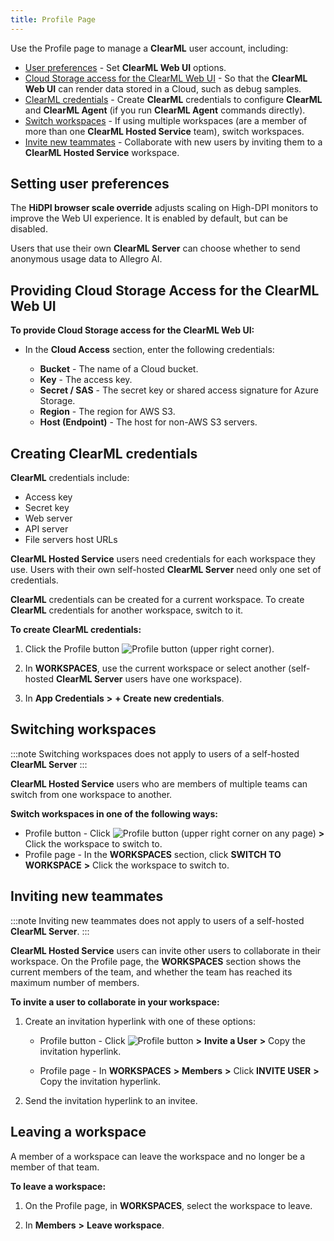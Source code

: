 ```yaml
---
title: Profile Page
---
```


Use the Profile page to manage a **ClearML** user account, including:

* [User preferences](#setting-user-preferences) - Set **ClearML Web UI** options.
* [Cloud Storage access for the ClearML Web UI](#providing-cloud-storage-access-for-the-clearml-web-ui) - So that the **ClearML Web UI** can render data stored in a Cloud, such as debug samples.
* [ClearML credentials](#creating-clearml-credentials) - Create **ClearML** credentials to configure **ClearML** and **ClearML Agent** (if you run **ClearML Agent** commands directly).
* [Switch workspaces](#switching-workspaces) - If using multiple workspaces (are a member of more than one **ClearML Hosted Service** team), switch workspaces.
* [Invite new teammates](#inviting-new-teammates) - Collaborate with new users by inviting them to a **ClearML Hosted Service** workspace.

## Setting user preferences

The **HiDPI browser scale override** adjusts scaling on High-DPI monitors to improve the Web UI experience. It is enabled
by default, but can be disabled.

Users that use their own **ClearML Server** can choose whether to send anonymous usage data to Allegro AI.

## Providing Cloud Storage Access for the ClearML Web UI

**To provide Cloud Storage access for the ClearML Web UI:**

* In the **Cloud Access** section, enter the following credentials:

    * **Bucket** - The name of a Cloud bucket.
    * **Key** - The access key.
    * **Secret / SAS** - The secret key or shared access signature for Azure Storage.
    * **Region** - The region for AWS S3.
    * **Host (Endpoint)** - The host for non-AWS S3 servers.

## Creating ClearML credentials

**ClearML** credentials include:
* Access key
* Secret key
* Web server
* API server
* File servers host URLs

**ClearML Hosted Service** users need credentials for each workspace they use. Users with their own self-hosted **ClearML Server**
need only one set of credentials.

**ClearML** credentials can be created for a current workspace. To create **ClearML** credentials for another workspace,
switch to it.

**To create ClearML credentials:**

1. Click the Profile button <img src="/docs/latest/icons/ico-me.svg" alt="Profile button" className="icon size-lg space-sm" />
   (upper right corner).

1. In **WORKSPACES**, use the current workspace or select another (self-hosted **ClearML Server** users have one workspace).

1. In **App Credentials** **>** **+ Create new credentials**.

## Switching workspaces

:::note
Switching workspaces does not apply to users of a self-hosted **ClearML Server**
:::

**ClearML Hosted Service** users who are members of multiple teams can switch from one workspace to another.

**Switch workspaces in one of the following ways:**

* Profile button - Click <img src="/docs/latest/icons/ico-me.svg" alt="Profile button" className="icon size-lg space-sm" /> (upper right corner on any page) **>**
  Click the workspace to switch to.
* Profile page - In the **WORKSPACES** section, click **SWITCH TO WORKSPACE** **>** Click the workspace to switch to.

## Inviting new teammates

:::note
Inviting new teammates does not apply to users of a self-hosted **ClearML Server**.
:::

**ClearML Hosted Service** users can invite other users to collaborate in their workspace. On the Profile page, the **WORKSPACES**
section shows the current members of the team, and whether the team has reached its maximum number of members.


**To invite a user to collaborate in your workspace:**

1. Create an invitation hyperlink with one of these options:

    * Profile button - Click <img src="/docs/latest/icons/ico-me.svg" alt="Profile button" className="icon size-lg space-sm" />
      **>** **Invite a User** **>** Copy the invitation hyperlink.

    * Profile page - In **WORKSPACES** **>** **Members** **>** Click **INVITE USER** **>** Copy the invitation hyperlink.

1. Send the invitation hyperlink to an invitee.

## Leaving a workspace

A member of a workspace can leave the workspace and no longer be a member of that team.

**To leave a workspace:**

1. On the Profile page, in **WORKSPACES**, select the workspace to leave.

1. In **Members** **>** **Leave workspace**.

